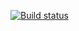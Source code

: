 [![Build status](https://ci.appveyor.com/api/projects/status/f93tf33yo3m3haq5/branch/master?svg=true)](https://ci.appveyor.com/project/NazarovAleksey/cardordering/branch/master)
